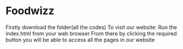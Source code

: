 # Foodwizz


Firstly download the folder(all the codes)
To visit our website:
Run the index.html from your web browser
From there by clicking the required button you will be able to access all the pages in our website

